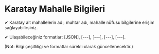 # Karatay Mahalle Bilgileri

✔ Karatay ait mahallelerin adı, muhtar adı, mahalle nüfusu bilgilerine erişim sağlayabilirsiniz.

✔ Ulaşabileceğiniz formatlar: [JSON], [---], [---], [---], [---].

(Not: Bilgi çeşitliliği ve formatlar sürekli olarak güncellenecektir.)
